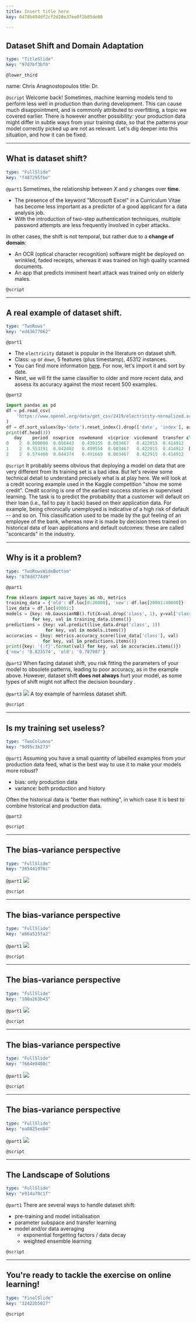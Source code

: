 ```yaml
---
title: Insert title here
key: 0478b494df2cf2d28e37ee0f2b05de08

---
```

## Dataset Shift and Domain Adaptation

```yaml
type: "TitleSlide"
key: "97d7bf3bf0"
```

`@lower_third`

name: Chris Anagnostopoulos
title: Dr.


`@script`
Welcome back! Sometimes, machine learning models tend to perform less well in production than during development. This can cause much disappointment, and is commonly attributed to overfitting, a topic we covered earlier. There is however another possibility: your production data might differ in subtle ways from your training data, so that the patterns your model correctly picked up are not as relevant. Let's dig deeper into this situation, and how it can be fixed.


---
## What is dataset shift?

```yaml
type: "FullSlide"
key: "f487295fbe"
```

`@part1`
Sometimes, the relationship between $X$ and $y$ changes over **time**. 
- The presence of the keyword "Microsoft Excel" in a Curriculum Vitae has become less important as a predictor of a good applicant for a data analysis job.
- With the introduction of two-step authentication techniques, multiple password attempts are less frequently involved in cyber attacks.

In other cases, the shift is not temporal, but rather due to a **change of domain**: 

- An OCR (optical character recognition) software might be deployed on wrinkled, faded receipts, whereas it was trained on high quality scanned documents. 
- An app that predicts imminent heart attack was trained only on elderly males.


`@script`



---
## A real example of dataset shift.

```yaml
type: "TwoRows"
key: "ed43677062"
```

`@part1`
- The `electricity` dataset is popular in the literature on dataset shift. 
- Class: `up` or `down`, 5 features (plus timestamp), 45312 instances. 
- You can find more information [here](https://www.openml.org/d/151). For now, let's import it and sort by date. 
- Next, we will fit the same classifier to older and more recent data, and assess its accuracy against the most recent 500 examples.


`@part2`
```python
import pandas as pd
df = pd.read_csv(
    'https://www.openml.org/data/get_csv/2419/electricity-normalized.arff'
)
df = df.sort_values(by='date').reset_index().drop(['date', 'index'], axis=1)
print(df.head(3))
   day    period  nswprice  nswdemand  vicprice  vicdemand  transfer class
0    2  0.000000  0.056443   0.439155  0.003467   0.422915  0.414912    UP
1    2  0.553191  0.042482   0.499554  0.003467   0.422915  0.414912  DOWN
2    2  0.574468  0.044374   0.491669  0.003467   0.422915  0.414912    UP
```


`@script`
It probably seems obvious that deploying a model on data that are very different from its training set is a bad idea. But let's review some technical detail to understand precisely what is at play here. We will look at a credit scoring example used in the Kaggle competition "show me some credit". Credit scoring is one of the earliest success stories in supervised learning. The task is to predict the probability that a customer will default on their loan (i.e., fail to pay it back) based on their application data. For example, being chronically unemployed is indicative of a high risk of default -- and so on. This classification used to be made by the gut feeling of an employee of the bank, whereas now it is made by decision trees trained on historical data of loan applications and default outcomes: these are called "scorecards" in the industry.


---
## Why is it a problem?

```yaml
type: "TwoRowsWideBottom"
key: "878dd774d9"
```

`@part1`
```python
from sklearn import naive_bayes as nb, metrics
training_data = {'old': df.loc[0:20000], 'new': df.loc[20001:40000]}
live_data = df.loc[40001:]
models = {key: nb.GaussianNB().fit(X=val.drop('class', 1), y=val['class'])
          for key, val in training_data.items()}
predictions = {key: val.predict(live_data.drop('class', 1))
               for key, val in models.items()}
accuracies = {key: metrics.accuracy_score(live_data['class'], val)
              for key, val in predictions.items()}
print({key: '{:f}'.format(val) for key, val in accuracies.items()})
{'new': '0.823574', 'old': '0.787987'}
```


`@part2`
When facing dataset shift, you risk fitting the  parameters of your model to obsolete patterns, leading to poor accuracy, as in the example above. However, dataset shift **does not always** hurt your model, as some types of shift might not affect the decision boundary .


`@part3`
![](https://assets.datacamp.com/production/repositories/3450/datasets/5d5fbecc3b774ab94af69ea48ab73a8aa98f14e0/shift_types_hard_cropped.png) 
A toy example of harmless dataset shift.


`@script`



---
## Is my training set useless?

```yaml
type: "TwoColumns"
key: "9d95c3b273"
```

`@part1`
Assuming you have a small quantity of labelled examples from your production data feed, what is the best way to use it to make your models more robust?
- bias: only production data
- variance: both production and history

Often the historical data is "better than nothing", in which case it is best to combine historical and production data.


`@part2`



`@script`



---
## The bias-variance perspective

```yaml
type: "FullSlide"
key: "365441976c"
```

`@part1`
![](https://assets.datacamp.com/production/repositories/3450/datasets/761ced030ebf6c04c25d6e7440b76fc0a6b32a15/material.001.jpeg)


`@script`



---
## The bias-variance perspective

```yaml
type: "FullSlide"
key: "e66a515fa2"
```

`@part1`
![](https://assets.datacamp.com/production/repositories/3450/datasets/fc27e3c80a37ddac25add65db8d6e5fe0ae191f9/material.002.jpeg)


`@script`



---
## The bias-variance perspective

```yaml
type: "FullSlide"
key: "100a263b43"
```

`@part1`
![](https://assets.datacamp.com/production/repositories/3450/datasets/04835d7357807f78ea592638413d006596bd79e9/material.003.jpeg)


`@script`



---
## The bias-variance perspective

```yaml
type: "FullSlide"
key: "7664e8408c"
```

`@part1`
![](https://assets.datacamp.com/production/repositories/3450/datasets/431175f60ca0b637fd9c834754716b42208abbc0/material.004.jpeg)


`@script`



---
## The bias-variance perspective

```yaml
type: "FullSlide"
key: "ea0825ee84"
```

`@part1`
![](https://assets.datacamp.com/production/repositories/3450/datasets/dc2ce100e0a635dbe81f00701eeb437d93a06bc0/material.005.jpeg)


`@script`



---
## The Landscape of Solutions

```yaml
type: "FullSlide"
key: "e914a70c1f"
```

`@part1`
There are several ways to handle dataset shift:
- pre-training and model initialisation
- parameter subspace and transfer learning
- model and/or data averaging
    - exponential forgetting factors / data decay
    - weighted ensemble learning


`@script`



---
## You're ready to tackle the exercise on online learning!

```yaml
type: "FinalSlide"
key: "32422b5027"
```

`@script`


